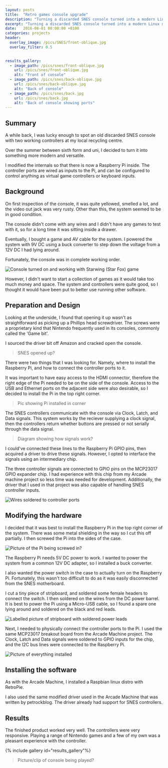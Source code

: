 ```yaml
---
layout: posts
title:  "Retro games console upgrade"
description: "Turning a discarded SNES console turned into a modern Linux machine"
excerpt: "Turning a discarded SNES console turned into a modern Linux machine"
date:   2016-08-01 00:00:00 +0100
categories: projects
header:
  overlay_image: /pics/SNES/front-oblique.jpg
  overlay_filter: 0.5
  

results_gallery:
  - image_path: /pics/snes/front-oblique.jpg
    url: /pics/snes/front-oblique.jpg
    alt: "Front of console"
  - image_path: /pics/snes/back-oblique.jpg
    url: /pics/snes/back-oblique.jpg
    alt: "Back of console"
  - image_path: /pics/snes/back.jpg
    url: /pics/snes/back.jpg
    alt: "Back of console showing ports"
---
```


## Summary

A while back, I was lucky enough to spot an old discarded SNES console with two working controllers at my local recycling centre.

Over the summer between sixth form and uni, I decided to turn it into something more modern and versatile.

I modified the internals so that there is now a Raspberry Pi inside. The controller ports are wired as inputs to the Pi, and can be configured to control anything as virtual game controllers or keyboard inputs.

## Background

On first inspection of the console, it was quite yellowed, smelled a lot, and the video out jack was very rusty. Other than this, the system seemed to be in good condition.

The console didn't come with any wires and I didn't have any games to test with it, so for a long time it was sitting inside a drawer. 

Eventually, I bought a game and AV cable for the system. I powered the system with 9V DC using a buck converter to step down the voltage from a 12V DC I had lying around.

Fortunately, the console was in complete working order.

![Console turned on and working with Starwing (Star Fox) game](/pics/snes/turned-on.jpeg)

However, I didn't want to start a collection of games as it would take too much money and space. The system and controllers were quite good, so I thought it would have been put to better use running other software.

## Preparation and Design

Looking at the underside, I found that opening it up wasn't as straightforward as picking up a Phillips head screwdriver. The screws were a proprietary kind that Nintendo frequently used in its consoles, commonly called the 'Game bit'.

I sourced the driver bit off Amazon and cracked open the console.

> SNES opened up?

There were two things that I was looking for. Namely, where to install the Raspberry Pi, and how to connect the controller ports to it.

It was important to have easy access to the HDMI connector, therefore the right edge of the Pi needed to be on the side of the console. Access to the USB and Ethernet ports on the adjacent side were also desirable, so I decided to install the Pi in the top right corner.

> Pic showing Pi installed in corner

The SNES controllers communicate with the console via Clock, Latch, and Data signals. This system works by the reciever supplying a clock signal, then the controllers return whether buttons are pressed or not serially through the data signal.

> Diagram showing how signals work?

I could've connected these lines to the Raspberry Pi GPIO pins, then acquired a driver to drive these signals. However, I opted to interface the signals using an intermediary chip.

The three controller signals are connected to GPIO pins on the MCP23017 GPIO expander chip. I had experience with this chip from my Arcade machine project so less time was needed for development. Additionally, the driver that I used in that project was also capable of handling SNES controller inputs.

![Wires soldered to controller ports](/pics/SNES/controller-pcb.jpg)

## Modifying the hardware

I decided that it was best to install the Raspberry Pi in the top right corner of the system. There was some metal shielding in the way so I cut this off partially. I then screwed the Pi into the sides of the case.

![Picture of the Pi being screwed in?](/pics/SNES/raspberry-pi.jpg)

The Raspberry Pi needs 5V DC power to work. I wanted to power the system from a common 12V DC adapter, so I installed a buck converter.

I also wanted the power switch in the case to actually turn on the Raspberry Pi. Fortunately, this wasn't too difficult to do as it was easily disconnected from the SNES motherboard.

I cut a tiny piece of stripboard, and soldered some female headers to connect the switch. I then soldered on the wires from the DC power barrel. It is best to power the Pi using a Micro-USB cable, so I found a spare one lying around and soldered on the black and red leads.

![Labelled picture of stripboard with soldered power leads](/pics/SNES/switch-electronics.jpg)

Next, I needed to physically connect the controller ports to the Pi. I used the same MCP23017 breakout board from the Arcade Machine project. The Clock, Latch and Data signals were soldered to GPIO inputs for the chip, and the I2C bus lines were connected to the Raspberry Pi.

![Picture of everything installed](/pics/SNES/inside.jpg)

## Installing the software

As with the Arcade Machine, I installed a Raspbian linux distro with RetroPie.

I also used the same modified driver used in the Arcade Machine that was written by petrockblog. The driver already had support for SNES controllers.

## Results

The finished product worked very well. The controllers were very responsive. Playing a range of Nintendo games and a few of my own was a pleasant experience with the controller.

{% include gallery id="results_gallery"%}

> Picture/clip of console being played?



[panel-mockup]:	 https://image.shutterstock.com/image-vector/prohibited-signs-isolated-on-white-260nw-1890653254.jpg